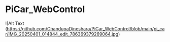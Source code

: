 # PiCar_WebControl
![Alt Text (https://github.com/ChandupaDineshara/PiCar_WebControl/blob/main/pi_car/IMG_20250401_014844_edit_786369379269064.jpg)
